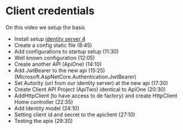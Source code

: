 # Client credentials
On this video we setup the basic 
- Install setup [identity server 4](IdentityServer.md)
- Create a config static file (8:45)
- Add configurations to startup setup (11:30)
- Well known configuration (12:05)
- Create another API (ApiOne) (14:10)
- Add JwtBearer to the new api (15:25) (Microsoft.AspNetCore.Authentication.JwtBearer)
- Set Autority (url from our identity server) at the new api (17:30)
- Create Client API Project (ApiTwo) identical to ApiOne (20:30)
- AddHttpClient (to have access to de factory) and create HttpClient Home controller (22:35)
- Add Identity model (24:10)
- Setting client id and secret to the apiclient (27:10)
- Testing the apis (29:30)
